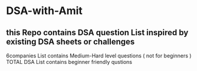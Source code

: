 ﻿# DSA-with-Amit
## this Repo contains DSA question List inspired by existing DSA sheets or challenges 
 6companies List contains Medium-Hard level questions ( not for beginners )
 TOTAL DSA List contains beginner friendly qustions 
